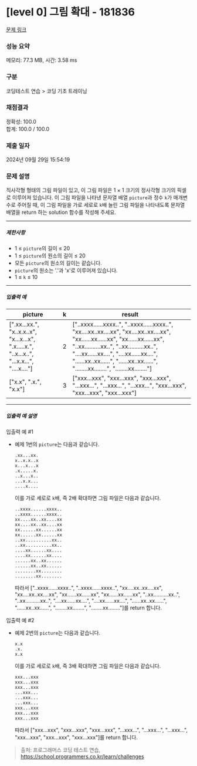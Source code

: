 # [level 0] 그림 확대 - 181836 

[문제 링크](https://school.programmers.co.kr/learn/courses/30/lessons/181836) 

### 성능 요약

메모리: 77.3 MB, 시간: 3.58 ms

### 구분

코딩테스트 연습 > 코딩 기초 트레이닝

### 채점결과

정확성: 100.0<br/>합계: 100.0 / 100.0

### 제출 일자

2024년 09월 29일 15:54:19

### 문제 설명

<p>직사각형 형태의 그림 파일이 있고, 이 그림 파일은 1 × 1 크기의 정사각형 크기의 픽셀로 이루어져 있습니다. 이 그림 파일을 나타낸 문자열 배열 <code>picture</code>과 정수 <code>k</code>가 매개변수로 주어질 때, 이 그림 파일을 가로 세로로 <code>k</code>배 늘린 그림 파일을 나타내도록 문자열 배열을 return 하는 solution 함수를 작성해 주세요.</p>

<hr>

<h5>제한사항</h5>

<ul>
<li>1 ≤ <code>picture</code>의 길이 ≤ 20</li>
<li>1 ≤ <code>picture</code>의 원소의 길이 ≤ 20</li>
<li>모든 <code>picture</code>의 원소의 길이는 같습니다.</li>
<li><code>picture</code>의 원소는 '.'과 'x'로 이루어져 있습니다.</li>
<li>1 ≤ <code>k</code> ≤ 10</li>
</ul>

<hr>

<h5>입출력 예</h5>
<table class="table">
        <thead><tr>
<th>picture</th>
<th>k</th>
<th>result</th>
</tr>
</thead>
        <tbody><tr>
<td>[".xx...xx.", "x..x.x..x", "x...x...x", ".x.....x.", "..x...x..", "...x.x...", "....x...."]</td>
<td>2</td>
<td>["..xxxx......xxxx..", "..xxxx......xxxx..", "xx....xx..xx....xx", "xx....xx..xx....xx", "xx......xx......xx", "xx......xx......xx", "..xx..........xx..", "..xx..........xx..", "....xx......xx....", "....xx......xx....", "......xx..xx......", "......xx..xx......", "........xx........", "........xx........"]</td>
</tr>
<tr>
<td>["x.x", ".x.", "x.x"]</td>
<td>3</td>
<td>["xxx...xxx", "xxx...xxx", "xxx...xxx", "...xxx...", "...xxx...", "...xxx...", "xxx...xxx", "xxx...xxx", "xxx...xxx"]</td>
</tr>
</tbody>
      </table>
<hr>

<h5>입출력 예 설명</h5>

<p>입출력 예 #1</p>

<ul>
<li><p>예제 1번의 <code>picture</code>는 다음과 같습니다.</p>
<div class="highlight"><pre class="codehilite"><code>.xx...xx.
x..x.x..x
x...x...x
.x.....x.
..x...x..
...x.x...
....x....
</code></pre></div>
<p>이를 가로 세로로 <code>k</code>배, 즉 2배 확대하면 그림 파일은 다음과 같습니다.</p>
<div class="highlight"><pre class="codehilite"><code>..xxxx......xxxx..
..xxxx......xxxx..
xx....xx..xx....xx
xx....xx..xx....xx
xx......xx......xx
xx......xx......xx
..xx..........xx..
..xx..........xx..
....xx......xx....
....xx......xx....
......xx..xx......
......xx..xx......
........xx........
........xx........
</code></pre></div>
<p>따라서 ["..xxxx......xxxx..", "..xxxx......xxxx..", "xx....xx..xx....xx", "xx....xx..xx....xx", "xx......xx......xx", "xx......xx......xx", "..xx..........xx..", "..xx..........xx..", "....xx......xx....", "....xx......xx....", "......xx..xx......", "......xx..xx......", "........xx........", "........xx........"]를 return 합니다.</p></li>
</ul>

<p>입출력 예 #2</p>

<ul>
<li><p>예제 2번의 <code>picture</code>는 다음과 같습니다.</p>
<div class="highlight"><pre class="codehilite"><code>x.x
.x.
x.x
</code></pre></div>
<p>이를 가로 세로로 <code>k</code>배, 즉 3배 확대하면 그림 파일은 다음과 같습니다.</p>
<div class="highlight"><pre class="codehilite"><code>xxx...xxx
xxx...xxx
xxx...xxx
...xxx...
...xxx...
...xxx...
xxx...xxx
xxx...xxx
xxx...xxx
</code></pre></div>
<p>따라서 ["xxx...xxx", "xxx...xxx", "xxx...xxx", "...xxx...", "...xxx...", "...xxx...", "xxx...xxx", "xxx...xxx", "xxx...xxx"]를 return 합니다.</p></li>
</ul>


> 출처: 프로그래머스 코딩 테스트 연습, https://school.programmers.co.kr/learn/challenges